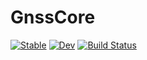 # GnssCore

[![Stable](https://img.shields.io/badge/docs-stable-blue.svg)](https://nandoconde.github.io/GnssCore.jl/stable/)
[![Dev](https://img.shields.io/badge/docs-dev-blue.svg)](https://nandoconde.github.io/GnssCore.jl/dev/)
[![Build Status](https://github.com/nandoconde/GnssCore.jl/actions/workflows/CI.yml/badge.svg?branch=main)](https://github.com/nandoconde/GnssCore.jl/actions/workflows/CI.yml?query=branch%3Amain)

